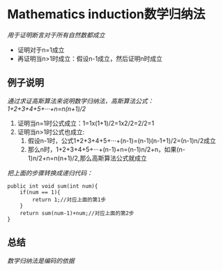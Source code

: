 # Mathematics induction数学归纳法
*用于证明断言对于所有自然数都成立*
- 证明对于n=1成立
- 再证明当n>1时成立：假设n-1成立，然后证明n时成立

## 例子说明
*通过求证高斯算法来说明数学归纳法，高斯算法公式：1+2+3+4+5+···+n=n(n+1)/2*
1. 证明当n=1时公式成立：1=1x(1+1)/2=1x2/2=2/2=1
2. 证明当n>1时公式也成立:
   1. 假设n-1时，公式1+2+3+4+5+···+(n-1)=(n-1)(n-1+1)/2=(n-1)n/2成立
   2. 那么n时，1+2+3+4+5+···+(n-1)+n=(n-1)n/2+n，如果(n-1)n/2+n=n(n+1)/2,那么高斯算法公式就成立
   
*把上面的步骤转换成递归代码：*
```
public int void sum(int num){
    if(num == 1){
        return 1;//对应上面的第1步
    }
    return sum(num-1)+num;//对应上面的第2步
}
```
## 总结
*数学归纳法是编码的依据*